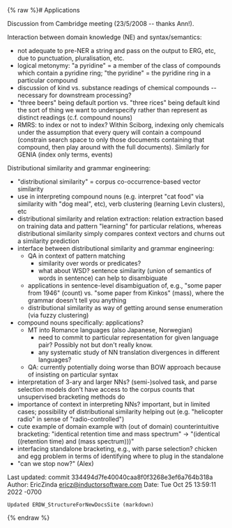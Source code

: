 {% raw %}# Applications

Discussion from Cambridge meeting (23/5/2008 -- thanks Ann!).

Interaction between domain knowledge (NE) and syntax/semantics:

- not adequate to pre-NER a string and pass on the output to ERG, etc,
due to punctuation, pluralisation, etc.
- logical metonymy: "a pyridine" = a member of the class of compounds
which contain a pyridine ring; "the pyridine" = the pyridine ring in
a particular compound
- discussion of kind vs. substance readings of chemical compounds --
necessary for downstream processing?
- "three beers" being default portion vs. "three rices" being default
kind the sort of thing we want to underspecify rather than represent
as distinct readings (c.f. compound nouns)
- RMRS: to index or not to index? Within Sciborg, indexing only
chemicals under the assumption that every query will contain a
compound (constrain search space to only those documents containing
that compound, then play around with the full documents). Similarly
for GENIA (index only terms, events)

Distributional similarity and grammar engineering:

- "distributional similarity" = corpus co-occurrence-based vector
similarity
- use in interpreting compound nouns (e.g. interpret "cat food" via
similarity with "dog meal", etc), verb clustering (learning Levin
clusters), etc
- distributional similarity and relation extraction: relation
extraction based on training data and pattern "learning" for
particular relations, whereas distributional similarity simply
compares context vectors and churns out a similarity prediction
- interface between distributional similarity and grammar engineering:
  - QA in context of pattern matching
    - similarity over words or predicates?
    - what about WSD? sentence similarity (union of semantics of
words in sentence) can help to disambiguate
  - applications in sentence-level disambiguation of, e.g., "some
paper from 1946" (count) vs. "some paper from Kinkos" (mass),
where the grammar doesn't tell you anything
  - distributional similarity as way of getting around sense
enumeration (via fuzzy clustering)
- compound nouns specifically: applications?
  - MT into Romance languages (also Japanese, Norwegian)
    - need to commit to particular representation for given
language pair? Possibly not but don't really know.
    - any systematic study of NN translation divergences in
different languages?
  - QA: currently potentially doing worse than BOW approach because
of insisting on particular syntax
- interpretation of 3-ary and larger NNs? (semi-)solved task, and
parse selection models don't have access to the corpus counts that
unsupervised bracketing methods do
- importance of context in interpreting NNs? important, but in limited
cases; possibility of distributional similarity helping out (e.g.
"helicopter radio" in sense of "radio-controlled")
- cute example of domain example with (out of domain) counterintuitive
bracketing: "identical retention time and mass spectrum" -&gt;
"(identical ((retention time) and (mass spectrum)))"
- interfacing standalone bracketing, e.g., with parse selection?
chicken and egg problem in terms of identifying where to plug in the
standalone
- "can we stop now?" (Alex)

Last updated: commit 334494d7fe40040caa8f0f3268e3ef6a764b318a
Author: EricZinda <ericz@inductorsoftware.com>
Date:   Tue Oct 25 13:59:11 2022 -0700

    Updated ERDW_StructureForNewDocsSite (markdown)
{% endraw %}